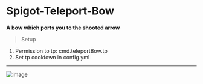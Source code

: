 # Spigot-Teleport-Bow
**A bow which ports you to the shooted arrow**
> Setup
  1. Permission to tp: cmd.teleportBow.tp
  2. Set tp cooldown in config.yml
--------------------------------------------------------------------------
![image](https://user-images.githubusercontent.com/88945501/215124106-271d1028-a082-49d9-85a8-7541f4259d45.png)
